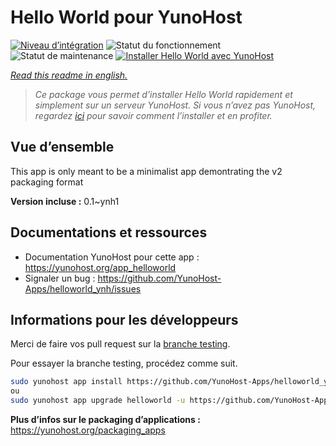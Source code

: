 <!--
N.B.: This README was automatically generated by https://github.com/YunoHost/apps/tree/master/tools/README-generator
It shall NOT be edited by hand.
-->

# Hello World pour YunoHost

[![Niveau d’intégration](https://dash.yunohost.org/integration/helloworld.svg)](https://dash.yunohost.org/appci/app/helloworld) ![Statut du fonctionnement](https://ci-apps.yunohost.org/ci/badges/helloworld.status.svg) ![Statut de maintenance](https://ci-apps.yunohost.org/ci/badges/helloworld.maintain.svg)
[![Installer Hello World avec YunoHost](https://install-app.yunohost.org/install-with-yunohost.svg)](https://install-app.yunohost.org/?app=helloworld)

*[Read this readme in english.](./README.md)*

> *Ce package vous permet d’installer Hello World rapidement et simplement sur un serveur YunoHost.
Si vous n’avez pas YunoHost, regardez [ici](https://yunohost.org/#/install) pour savoir comment l’installer et en profiter.*

## Vue d’ensemble

This app is only meant to be a minimalist app demontrating the v2 packaging format


**Version incluse :** 0.1~ynh1
## Documentations et ressources

* Documentation YunoHost pour cette app : <https://yunohost.org/app_helloworld>
* Signaler un bug : <https://github.com/YunoHost-Apps/helloworld_ynh/issues>

## Informations pour les développeurs

Merci de faire vos pull request sur la [branche testing](https://github.com/YunoHost-Apps/helloworld_ynh/tree/testing).

Pour essayer la branche testing, procédez comme suit.

``` bash
sudo yunohost app install https://github.com/YunoHost-Apps/helloworld_ynh/tree/testing --debug
ou
sudo yunohost app upgrade helloworld -u https://github.com/YunoHost-Apps/helloworld_ynh/tree/testing --debug
```

**Plus d’infos sur le packaging d’applications :** <https://yunohost.org/packaging_apps>